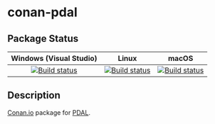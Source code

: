 # conan-pdal

## Package Status

| Windows (Visual Studio) | Linux | macOS |
|:-----------------------:|:-----:|:-----:|
|[![Build status](https://github.com/SpaceIm/conan-pdal/workflows/.github/workflows/windows.yml/badge.svg?branch=testing%2F2.2.0)](https://github.com/SpaceIm/conan-pdal/actions/workflows/windows.yml?query=branch%3Atesting%2F2.2.0)|[![Build status](https://github.com/SpaceIm/conan-pdal/workflows/.github/workflows/linux.yml/badge.svg?branch=testing%2F2.2.0)](https://github.com/SpaceIm/conan-pdal/actions/workflows/linux.yml?query=branch%3Atesting%2F2.2.0)|[![Build status](https://github.com/SpaceIm/conan-pdal/workflows/.github/workflows/macos.yml/badge.svg?branch=testing%2F2.2.0)](https://github.com/SpaceIm/conan-pdal/actions/workflows/macos.yml?query=branch%3Atesting%2F2.2.0)|

## Description

[Conan.io](https://conan.io) package for [PDAL](https://pdal.io).
